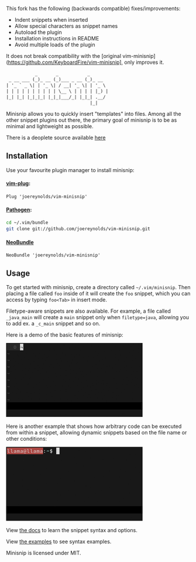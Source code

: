 This fork has the following (backwards compatible) fixes/improvements:

- Indent snippets when inserted
- Allow special characters as snippet names
- Autoload the plugin
- Installation instructions in README
- Avoid multiple loads of the plugin

It does not break compatibility with the [original vim-minisnip](https://github.com/KeyboardFire/vim-minisnip], only improves it.
               
               _       _           _
     _ __ ___ (_)_ __ (_)___ _ __ (_)_ __
    | '_ ` _ \| | '_ \| / __| '_ \| | '_ \
    | | | | | | | | | | \__ \ | | | | |_) |
    |_| |_| |_|_|_| |_|_|___/_| |_|_| .__/
                                    |_|

Minisnip allows you to quickly insert "templates" into
files. Among all the other snippet plugins out there, the primary goal of
minisnip is to be as minimal and lightweight as possible.

There is a deoplete source available [here](https://github.com/joereynolds/deoplete-minisnip)

## Installation

Use your favourite plugin manager to install minisnip:

#### [vim-plug](https://github.com/junegunn/vim-plug):

```vim
Plug 'joereynolds/vim-minisnip'
```

#### [Pathogen](https://github.com/tpope/vim-pathogen):

```bash
cd ~/.vim/bundle
git clone git://github.com/joereynolds/vim-minisnip.git
```

#### [NeoBundle](https://github.com/Shougo/neobundle.vim)

```vim
NeoBundle 'joereynolds/vim-minisnip'
```

## Usage

To get started with minisnip, create a directory called `~/.vim/minisnip`.
Then placing a file called `foo` inside of it will create the `foo` snippet,
which you can access by typing `foo<Tab>` in insert mode.

Filetype-aware snippets are also available. For example, a file called
`_java_main` will create a `main` snippet only when `filetype=java`, allowing
you to add ex. a `_c_main` snippet and so on.

Here is a demo of the basic features of minisnip:

![demo GIF 1](https://raw.githubusercontent.com/KeyboardFire/keyboardfire.github.io/master/s/vim-minisnip/demo1-s.gif)

Here is another example that shows how arbitrary code can be executed from
within a snippet, allowing dynamic snippets based on the file name or other
conditions:

![demo GIF 2](https://raw.githubusercontent.com/KeyboardFire/keyboardfire.github.io/master/s/vim-minisnip/demo2-s.gif)

View [the docs](doc/) to learn the snippet syntax and options.

View [the examples](examples/) to see syntax examples.

Minisnip is licensed under MIT.

